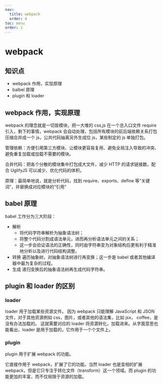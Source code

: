 ```yaml
---
nav:
  title: webpack
  order: 4
toc: menu
order: 1
---
```


# webpack

## 知识点

- webpack 作用，实现原理
- balbel 原理
- plugin 和 loader

## webpack 作用，实现原理

webpack 的理念就是一切皆模块，把一大堆的 css,js 在一个总入口文件 require 引入，剩下的事情，webpack 会自动处理，包括所有模块的前后端依赖关系打包压缩合并成一个 js，公共代码抽离另外生成位 js，某些制定的 js 单独打包。

管理依赖：方便引用第三方模块、让模块更容易复用、避免全局注入导致的冲突、避免重复加载或加载不需要的模块。

合并代码：把各个分散的模块集中打包成大文件，减少 HTTP 的请求链接数，配合 UglifyJS 可以减少、优化代码的体积。

原理：最简单地说，就是分析代码，找到 require、exports、define 等“关键词”，并替换成对应模块的“引用“

## babel 原理

babel 工作分为三大阶段：

- 解析
  - 将代码字符串解析为抽象语法树；
  - 将整个代码分割成语法单元，进而再分析语法单元之间的关系；
  - 这一步会验证语法的正确性，同时由字符串变为对象结构后更有利于精准地分析以及进行代码结构调整。
- 转换
  遍历抽象树，对抽象语法树进行再变换；这一步是 babel 或者其他编译器中最为复杂的过程。
- 生成
  递归变换后的抽象语法树再生成代码字符串。

## plugin 和 loader 的区别

### loader

loader 用于加载某些资源文件。
因为 webpack 只能理解 JavaScript 和 JSON 文件，对于其他资源例如 css，图片，或者其他的语法集，比如 jsx， coffee，是没有办法加载的。 这就需要对应的 loader 将资源转化，加载进来。从字面意思也能看出，loader 是用于加载的，它作用于一个个文件上。

### plugin

plugin 用于扩展 webpack 的功能。

它直接作用于 webpack，扩展了它的功能。当然 loader 也是变相的扩展 webpack，但是它只专注于转化文件（transform）这一个领域。而 plugin 的功能更加的丰富，而不仅局限于资源的加载。
